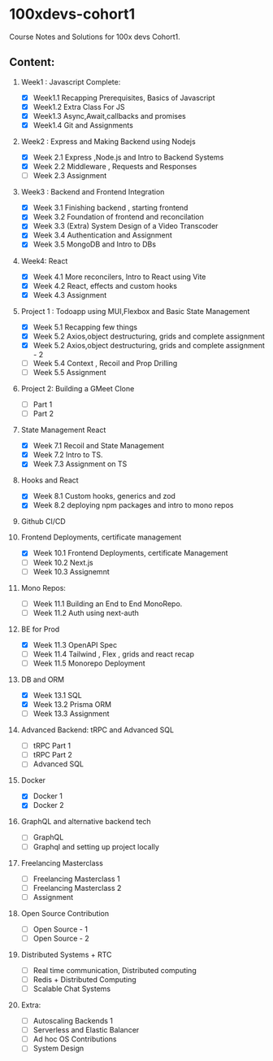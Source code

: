 # 100xdevs-cohort1 

Course Notes and Solutions for 100x devs Cohort1.


## Content: 
1. Week1 : Javascript Complete:
   - [x] Week1.1 Recapping Prerequisites, Basics of Javascript
   - [x] Week1.2 Extra Class For JS 
   - [x] Week1.3 Async,Await,callbacks and promises
   - [x] Week1.4  Git and Assignments 

2. Week2 : Express and Making Backend using Nodejs
   - [x] Week 2.1 Express ,Node.js and Intro to Backend Systems 
   - [x] Week 2.2 Middleware , Requests and Responses 
   - [ ] Week 2.3 Assignment
   
3. Week3 : Backend and Frontend Integration 
   - [x] Week 3.1 Finishing backend , starting frontend 
   - [x] Week 3.2 Foundation of frontend and reconcilation 
   - [x] Week 3.3 (Extra) System Design of a Video Transcoder 
   - [x] Week 3.4 Authentication and Assignment 
   - [x] Week 3.5 MongoDB and Intro to DBs

4. Week4: React 
   - [x] Week 4.1 More reconcilers, Intro to React using Vite 
   - [x] Week 4.2 React, effects and custom hooks 
   - [x] Week 4.3 Assignment 

5. Project 1 : Todoapp using MUI,Flexbox and Basic State Management 
   - [x] Week 5.1 Recapping few things 
   - [x] Week 5.2 Axios,object destructuring, grids and complete assignment 
   - [x]  Week 5.2 Axios,object destructuring, grids and complete assignment - 2
   - [ ]  Week 5.4 Context , Recoil and Prop Drilling 
   - [ ]  Week 5.5 Assignment 

6. Project 2: Building a GMeet Clone 
   - [ ] Part 1
   - [ ] Part 2
   
7. State Management React 
   - [x] Week 7.1 Recoil and State Management 
   - [x] Week 7.2 Intro to TS.
   - [x] Week 7.3 Assignment on TS 

8. Hooks and React 
   - [x] Week 8.1 Custom hooks, generics and zod 
   - [x] Week 8.2 deploying npm packages and intro to mono repos 

9. Github CI/CD 

10. Frontend Deployments, certificate management 
    - [x] Week 10.1 Frontend Deployments, certificate Management
    - [ ] Week 10.2 Next.js
    - [ ] Week 10.3 Assignemnt 

11. Mono Repos: 
    - [ ] Week 11.1 Building an End to End MonoRepo.
    - [ ] Week 11.2 Auth using next-auth 

12. BE for Prod
    - [x] Week 11.3 OpenAPI Spec
    - [ ] Week 11.4  Tailwind , Flex , grids and react recap 
    - [ ] Week 11.5 Monorepo Deployment 

13. DB and ORM
    - [x] Week 13.1 SQL
    - [x] Week 13.2 Prisma ORM
    - [ ] Week 13.3 Assignment 

14. Advanced Backend: tRPC and Advanced SQL
    - [ ]  tRPC Part 1 
    - [ ]  tRPC Part 2 
    - [ ]  Advanced SQL 

15. Docker
    - [x] Docker 1 
    - [x] Docker 2    

16. GraphQL and alternative backend tech 
    - [ ]  GraphQL
    - [ ]  Graphql and setting up project locally 

17. Freelancing Masterclass 
    - [ ] Freelancing Masterclass 1 
    - [ ] Freelancing Masterclass 2
    - [ ] Assignment 

18. Open Source Contribution
    - [ ] Open Source - 1 
    - [ ] Open Source - 2

19. Distributed Systems + RTC 
    - [ ] Real time communication, Distributed computing 
    - [ ] Redis + Distributed Computing 
    - [ ] Scalable Chat Systems 
  
20. Extra:
    - [ ] Autoscaling Backends 1 
    - [ ] Serverless and Elastic Balancer
    - [ ] Ad hoc OS Contributions 
    - [ ] System Design 